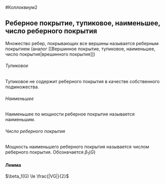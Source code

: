 #Коллоквиум2 
## Реберное покрытие, тупиковое, наименьшее, число реберного покрытия
Множество ребер, покрывающих все вершины называется реберным покрытием (аналог [[Вершинное покрытие, тупиковое, наименьшее, число покрытия|врешинного покрытия]])
###### Тупиковое
Тупиковое не содержит реберного покрытия в качестве собственного подмножества.
###### Наименьшее
Наименьшее по мощности реберное покрытие называется наименьшим.
###### Число реберного покрытия 
Мощность наименьшего реберного покрытия называется числом реберного покрытия.
Обозначается $\beta_1(G)$

#### Лемма
$\beta_1(G) \le \frac{|VG|}{2}$